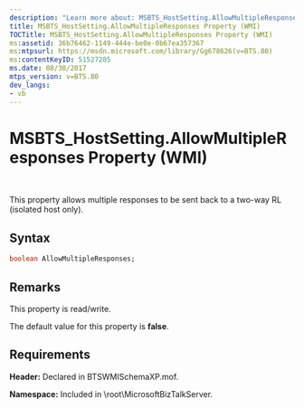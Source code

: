 ```yaml
---
description: "Learn more about: MSBTS_HostSetting.AllowMultipleResponses Property (WMI)"
title: MSBTS_HostSetting.AllowMultipleResponses Property (WMI)
TOCTitle: MSBTS_HostSetting.AllowMultipleResponses Property (WMI)
ms:assetid: 36b76462-1149-444e-be0e-0b67ea357367
ms:mtpsurl: https://msdn.microsoft.com/library/Gg678626(v=BTS.80)
ms:contentKeyID: 51527285
ms.date: 08/30/2017
mtps_version: v=BTS.80
dev_langs:
- vb
---
```


# MSBTS\_HostSetting.AllowMultipleResponses Property (WMI)

 

This property allows multiple responses to be sent back to a two-way RL (isolated host only).

## Syntax

``` vb
boolean AllowMultipleResponses;  
```

## Remarks

This property is read/write.

The default value for this property is **false**.

## Requirements

**Header:** Declared in BTSWMISchemaXP.mof.

**Namespace:** Included in \\root\\MicrosoftBizTalkServer.

